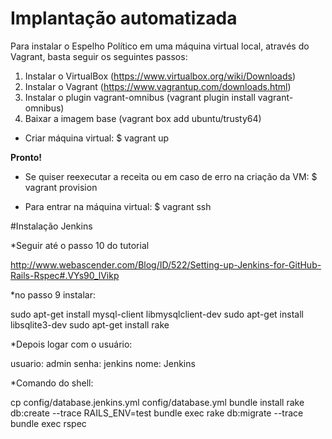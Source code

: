# Implantação automatizada

Para instalar o Espelho Político em uma máquina virtual local, através do Vagrant, basta seguir os seguintes passos:

1. Instalar o VirtualBox (https://www.virtualbox.org/wiki/Downloads)
2. Instalar o Vagrant (https://www.vagrantup.com/downloads.html)
3. Instalar o plugin vagrant-omnibus (vagrant plugin install vagrant-omnibus)
4. Baixar a imagem base (vagrant box add ubuntu/trusty64)

* Criar máquina virtual:
$ vagrant up

**Pronto!**

* Se quiser reexecutar a receita ou em caso de erro na criação da VM:
$ vagrant provision


* Para entrar na máquina virtual:
$ vagrant ssh

#Instalação Jenkins

*Seguir até o passo 10 do tutorial

http://www.webascender.com/Blog/ID/522/Setting-up-Jenkins-for-GitHub-Rails-Rspec#.VYs90_lVikp

*no passo 9 instalar:

sudo apt-get install mysql-client libmysqlclient-dev
sudo apt-get install libsqlite3-dev
sudo apt-get install rake 

*Depois logar com o usuário:

usuario: admin
senha: jenkins
nome: Jenkins

*Comando do shell:

cp config/database.jenkins.yml config/database.yml
bundle install
rake db:create --trace
RAILS_ENV=test bundle exec rake db:migrate --trace
bundle exec rspec

